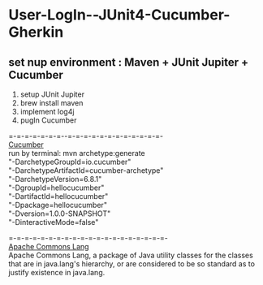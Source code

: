 # User-LogIn--JUnit4-Cucumber-Gherkin
## set nup environment : Maven + JUnit Jupiter + Cucumber 
1. setup JUnit Jupiter
2. brew install maven
3. implement log4j
4. pugIn Cucumber

=-=-=-=-=-=-=--=-=-=-=-=-=-=-=-=-=-=-=-
<br>[Cucumber](https://cucumber.io/docs/guides/10-minute-tutorial/) </br>
run by terminal:
mvn archetype:generate                      \
   "-DarchetypeGroupId=io.cucumber"           \
   "-DarchetypeArtifactId=cucumber-archetype" \
   "-DarchetypeVersion=6.8.1"               \
   "-DgroupId=hellocucumber"                  \
   "-DartifactId=hellocucumber"               \
   "-Dpackage=hellocucumber"                  \
   "-Dversion=1.0.0-SNAPSHOT"                 \
   "-DinteractiveMode=false"
   
=-=-=-=-=-=-=-=-=-=-=-=-=-=-=-=-=-=-=-=-
<br>[Apache Commons Lang](https://mvnrepository.com/artifact/org.apache.commons/commons-lang3) </br> 
Apache Commons Lang, a package of Java utility classes for the classes that are in java.lang's hierarchy,
or are considered to be so standard as to justify existence in java.lang.
